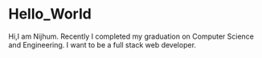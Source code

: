 # Hello_World

Hi,I am Nijhum.
Recently I completed my graduation on Computer Science and Engineering.
I want to be a full stack web developer.

